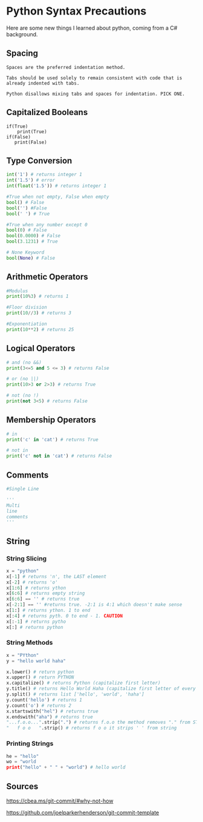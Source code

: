 # Python Syntax Precautions
Here are some new things I learned about python, coming from a C# background.

## Spacing
```
Spaces are the preferred indentation method.

Tabs should be used solely to remain consistent with code that is already indented with tabs.

Python disallows mixing tabs and spaces for indentation. PICK ONE.
```

## Capitalized Booleans
```
if(True)
    print(True)
if(False)
   print(False)
```

## Type Conversion
```python
int('1') # returns integer 1
int('1.5') # error
int(float('1.5')) # returns integer 1

#True when not empty, False when empty
bool() # False
bool('') #False
bool(' ') # True

#True when any number except 0
bool(0) # False
bool(0.0000) # False
bool(3.1231) # True

# None Keyword
bool(None) # False
```

## Arithmetic Operators
```python
#Modulus
print(10%3) # returns 1

#Floor division
print(10//3) # returns 3

#Exponentiation
print(10**2) # returns 25
```

## Logical Operators
```python
# and (no &&)
print(3<=5 and 5 <= 3) # returns False

# or (no ||)
print(10>3 or 2>3) # returns True

# not (no !)
print(not 3<5) # returns False
```

## Membership Operators
``` python
# in
print('c' in 'cat') # returns True

# not in
print('c' not in 'cat') # returns False
```

## Comments
``` python
#Single Line

'''
Multi 
line 
comments
'''
```

## String
### String Slicing
```python
x = "python"
x[-1] # returns 'n', the LAST element
x[-2] # returns 'o'
x[1:6] # returns ython
x[6:6] # returns empty string
x[6:6] == '' # returns true
x[-2:1] == '' #returns true. -2:1 is 4:1 which doesn't make sense
x[1:] # returns ython. 1 to end
x[:4] # returns pyth. 0 to end - 1. CAUTION
x[:-1] # returns pytho
x[:] # returns python
```

### String Methods
```python
x = "PYthon"
y = "hello world haha"

x.lower() # return python
x.upper() # return PYTHON
x.capitalize() # returns Python (capitalize first letter)
y.title() # returns Hello World Haha (capitalize first letter of every word) 
y.split() # returns list ['hello', 'world', 'haha']
y.count('hello') # returns 1
y.count('o') # returns 2
x.startswith("hel") # returns true
x.endswith("aha") # returns true
"...f.o.o...".strip(".") # returns f.o.o the method removes "." from START and END ONLY
"   f o o   ".strip() # returns f o o it strips ' ' from string
```

### Printing Strings
```python
he = "hello"
wo = "world
print("hello" + " " + "world") # hello world

```

## Sources
https://cbea.ms/git-commit/#why-not-how

https://github.com/joelparkerhenderson/git-commit-template

